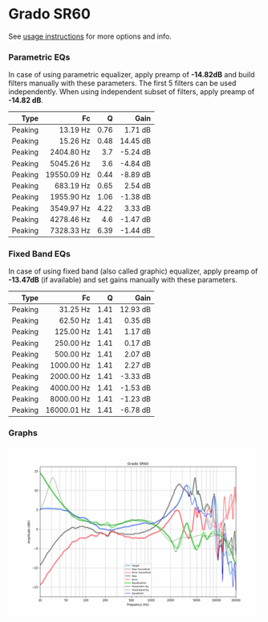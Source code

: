 # Grado SR60
See [usage instructions](https://github.com/jaakkopasanen/AutoEq#usage) for more options and info.

### Parametric EQs
In case of using parametric equalizer, apply preamp of **-14.82dB** and build filters manually
with these parameters. The first 5 filters can be used independently.
When using independent subset of filters, apply preamp of **-14.82 dB**.

| Type    | Fc          |    Q | Gain     |
|--------:|------------:|-----:|---------:|
| Peaking | 13.19 Hz    | 0.76 | 1.71 dB  |
| Peaking | 15.26 Hz    | 0.48 | 14.45 dB |
| Peaking | 2404.80 Hz  | 3.7  | -5.24 dB |
| Peaking | 5045.26 Hz  | 3.6  | -4.84 dB |
| Peaking | 19550.09 Hz | 0.44 | -8.89 dB |
| Peaking | 683.19 Hz   | 0.65 | 2.54 dB  |
| Peaking | 1955.90 Hz  | 1.06 | -1.38 dB |
| Peaking | 3549.97 Hz  | 4.22 | 3.33 dB  |
| Peaking | 4278.46 Hz  | 4.6  | -1.47 dB |
| Peaking | 7328.33 Hz  | 6.39 | -1.44 dB |

### Fixed Band EQs
In case of using fixed band (also called graphic) equalizer, apply preamp of **-13.47dB**
(if available) and set gains manually with these parameters.

| Type    | Fc          |    Q | Gain     |
|--------:|------------:|-----:|---------:|
| Peaking | 31.25 Hz    | 1.41 | 12.93 dB |
| Peaking | 62.50 Hz    | 1.41 | 0.35 dB  |
| Peaking | 125.00 Hz   | 1.41 | 1.17 dB  |
| Peaking | 250.00 Hz   | 1.41 | 0.17 dB  |
| Peaking | 500.00 Hz   | 1.41 | 2.07 dB  |
| Peaking | 1000.00 Hz  | 1.41 | 2.27 dB  |
| Peaking | 2000.00 Hz  | 1.41 | -3.33 dB |
| Peaking | 4000.00 Hz  | 1.41 | -1.53 dB |
| Peaking | 8000.00 Hz  | 1.41 | -1.23 dB |
| Peaking | 16000.01 Hz | 1.41 | -6.78 dB |

### Graphs
![](./Grado%20SR60.png)
